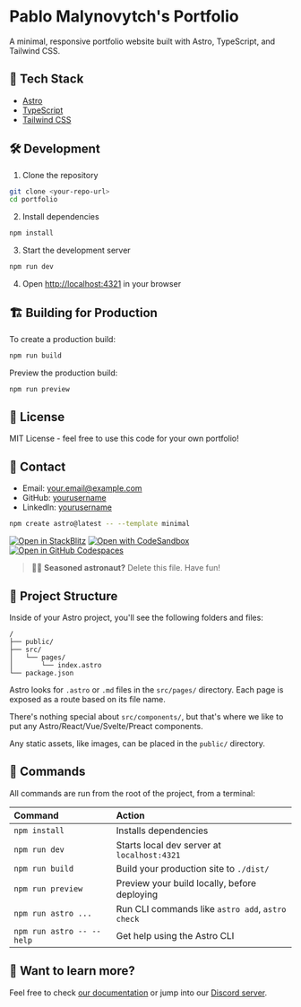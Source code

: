 # Pablo Malynovytch's Portfolio

A minimal, responsive portfolio website built with Astro, TypeScript, and Tailwind CSS.

## 🚀 Tech Stack

- [Astro](https://astro.build)
- [TypeScript](https://www.typescriptlang.org/)
- [Tailwind CSS](https://tailwindcss.com/)

## 🛠️ Development

1. Clone the repository
```bash
git clone <your-repo-url>
cd portfolio
```

2. Install dependencies
```bash
npm install
```

3. Start the development server
```bash
npm run dev
```

4. Open [http://localhost:4321](http://localhost:4321) in your browser

## 🏗️ Building for Production

To create a production build:

```bash
npm run build
```

Preview the production build:

```bash
npm run preview
```

## 📝 License

MIT License - feel free to use this code for your own portfolio!

## 📧 Contact

- Email: [your.email@example.com](mailto:your.email@example.com)
- GitHub: [yourusername](https://github.com/yourusername)
- LinkedIn: [yourusername](https://linkedin.com/in/yourusername)

```sh
npm create astro@latest -- --template minimal
```

[![Open in StackBlitz](https://developer.stackblitz.com/img/open_in_stackblitz.svg)](https://stackblitz.com/github/withastro/astro/tree/latest/examples/minimal)
[![Open with CodeSandbox](https://assets.codesandbox.io/github/button-edit-lime.svg)](https://codesandbox.io/p/sandbox/github/withastro/astro/tree/latest/examples/minimal)
[![Open in GitHub Codespaces](https://github.com/codespaces/badge.svg)](https://codespaces.new/withastro/astro?devcontainer_path=.devcontainer/minimal/devcontainer.json)

> 🧑‍🚀 **Seasoned astronaut?** Delete this file. Have fun!

## 🚀 Project Structure

Inside of your Astro project, you'll see the following folders and files:

```text
/
├── public/
├── src/
│   └── pages/
│       └── index.astro
└── package.json
```

Astro looks for `.astro` or `.md` files in the `src/pages/` directory. Each page is exposed as a route based on its file name.

There's nothing special about `src/components/`, but that's where we like to put any Astro/React/Vue/Svelte/Preact components.

Any static assets, like images, can be placed in the `public/` directory.

## 🧞 Commands

All commands are run from the root of the project, from a terminal:

| Command                   | Action                                           |
| :------------------------ | :----------------------------------------------- |
| `npm install`             | Installs dependencies                            |
| `npm run dev`             | Starts local dev server at `localhost:4321`      |
| `npm run build`           | Build your production site to `./dist/`          |
| `npm run preview`         | Preview your build locally, before deploying     |
| `npm run astro ...`       | Run CLI commands like `astro add`, `astro check` |
| `npm run astro -- --help` | Get help using the Astro CLI                     |

## 👀 Want to learn more?

Feel free to check [our documentation](https://docs.astro.build) or jump into our [Discord server](https://astro.build/chat).
